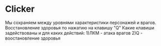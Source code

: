 # Clicker
Мы сохраняем между уровнями характеристики персонажей и врагов. 
Восстановление здоровья по нажатию на клавишу "Q"
Какие клавиши задействованы и для каких действий:
1)ЛКМ - атака врагов 
2)Q - воостановление здоровья
